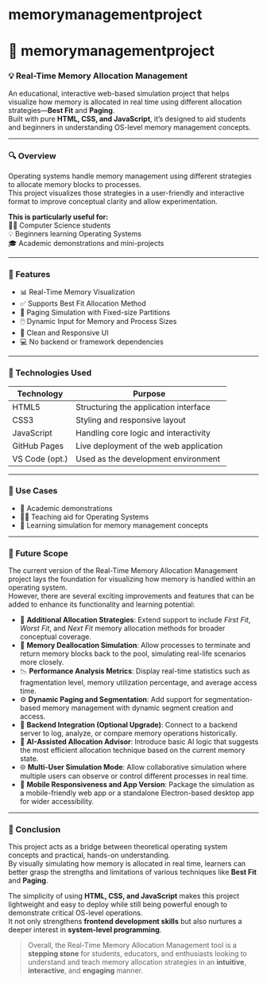# memorymanagementproject

# 💾 memorymanagementproject

### 💡 Real-Time Memory Allocation Management  
An educational, interactive web-based simulation project that helps visualize how memory is allocated in real time using different allocation strategies—**Best Fit** and **Paging**.  
Built with pure **HTML, CSS, and JavaScript**, it’s designed to aid students and beginners in understanding OS-level memory management concepts.

---

### 🔍 Overview  
Operating systems handle memory management using different strategies to allocate memory blocks to processes.  
This project visualizes those strategies in a user-friendly and interactive format to improve conceptual clarity and allow experimentation.

**This is particularly useful for:**  
👨‍🎓 Computer Science students  
💡 Beginners learning Operating Systems  
🎓 Academic demonstrations and mini-projects

---

### 🧪 Features  
- 📊 Real-Time Memory Visualization  
- ✅ Supports Best Fit Allocation Method  
- 🧱 Paging Simulation with Fixed-size Partitions  
- 🖱️ Dynamic Input for Memory and Process Sizes  
- 🎨 Clean and Responsive UI  
- 💻 No backend or framework dependencies

---

### 🧰 Technologies Used  

| Technology     | Purpose                                 |
|----------------|-----------------------------------------|
| HTML5          | Structuring the application interface   |
| CSS3           | Styling and responsive layout           |
| JavaScript     | Handling core logic and interactivity   |
| GitHub Pages   | Live deployment of the web application  |
| VS Code (opt.) | Used as the development environment     |

---

### 📌 Use Cases  
- 📘 Academic demonstrations  
- 🧑‍🏫 Teaching aid for Operating Systems  
- 🧪 Learning simulation for memory management concepts

---

### 🔮 Future Scope  
The current version of the Real-Time Memory Allocation Management project lays the foundation for visualizing how memory is handled within an operating system.  
However, there are several exciting improvements and features that can be added to enhance its functionality and learning potential:

- 🔁 **Additional Allocation Strategies**: Extend support to include *First Fit*, *Worst Fit*, and *Next Fit* memory allocation methods for broader conceptual coverage.  
- 🧹 **Memory Deallocation Simulation**: Allow processes to terminate and return memory blocks back to the pool, simulating real-life scenarios more closely.  
- 📉 **Performance Analysis Metrics**: Display real-time statistics such as fragmentation level, memory utilization percentage, and average access time.  
- ⚙️ **Dynamic Paging and Segmentation**: Add support for segmentation-based memory management with dynamic segment creation and access.  
- 🛜 **Backend Integration (Optional Upgrade)**: Connect to a backend server to log, analyze, or compare memory operations historically.  
- 🧠 **AI-Assisted Allocation Advisor**: Introduce basic AI logic that suggests the most efficient allocation technique based on the current memory state.  
- 🌐 **Multi-User Simulation Mode**: Allow collaborative simulation where multiple users can observe or control different processes in real time.  
- 📱 **Mobile Responsiveness and App Version**: Package the simulation as a mobile-friendly web app or a standalone Electron-based desktop app for wider accessibility.

---

### 🧾 Conclusion  
This project acts as a bridge between theoretical operating system concepts and practical, hands-on understanding.  
By visually simulating how memory is allocated in real time, learners can better grasp the strengths and limitations of various techniques like **Best Fit** and **Paging**.

The simplicity of using **HTML, CSS, and JavaScript** makes this project lightweight and easy to deploy while still being powerful enough to demonstrate critical OS-level operations.  
It not only strengthens **frontend development skills** but also nurtures a deeper interest in **system-level programming**.

> Overall, the Real-Time Memory Allocation Management tool is a **stepping stone** for students, educators, and enthusiasts looking to understand and teach memory allocation strategies in an **intuitive**, **interactive**, and **engaging** manner.
